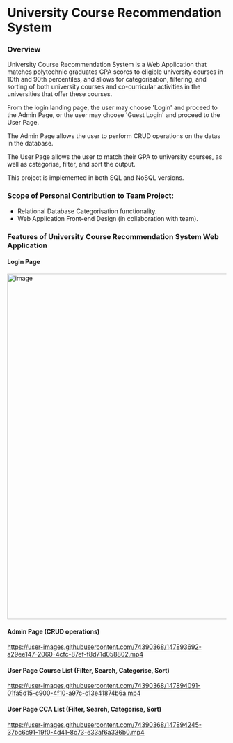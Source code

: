 # University Course Recommendation System

### Overview
University Course Recommendation System is a Web Application that matches polytechnic graduates GPA scores to eligible university courses in 10th and 90th percentiles, and allows for categorisation, filtering, and sorting of both university courses and co-curricular activities in the universities that offer these courses.

From the login landing page, the user may choose 'Login' and proceed to the Admin Page, or the user may choose 'Guest Login' and proceed to the User Page.

The Admin Page allows the user to perform CRUD operations on the datas in the database.

The User Page allows the user to match their GPA to university courses, as well as categorise, filter, and sort the output.

This project is implemented in both SQL and NoSQL versions.

### Scope of Personal Contribution to Team Project:
- Relational Database Categorisation functionality.
- Web Application Front-end Design (in collaboration with team).

### Features of University Course Recommendation System Web Application

#### Login Page
<img width="793" alt="image" src="https://user-images.githubusercontent.com/74390368/147893469-64fb5afb-317e-4d41-a211-e56bb4155efa.png">

#### Admin Page (CRUD operations)
https://user-images.githubusercontent.com/74390368/147893692-a29ee147-2060-4cfc-87ef-f8d71d058802.mp4

#### User Page Course List (Filter, Search, Categorise, Sort)
https://user-images.githubusercontent.com/74390368/147894091-01fa5d15-c900-4f10-a97c-c13e41874b6a.mp4

#### User Page CCA List (Filter, Search, Categorise, Sort)
https://user-images.githubusercontent.com/74390368/147894245-37bc6c91-19f0-4d41-8c73-e33af6a336b0.mp4

